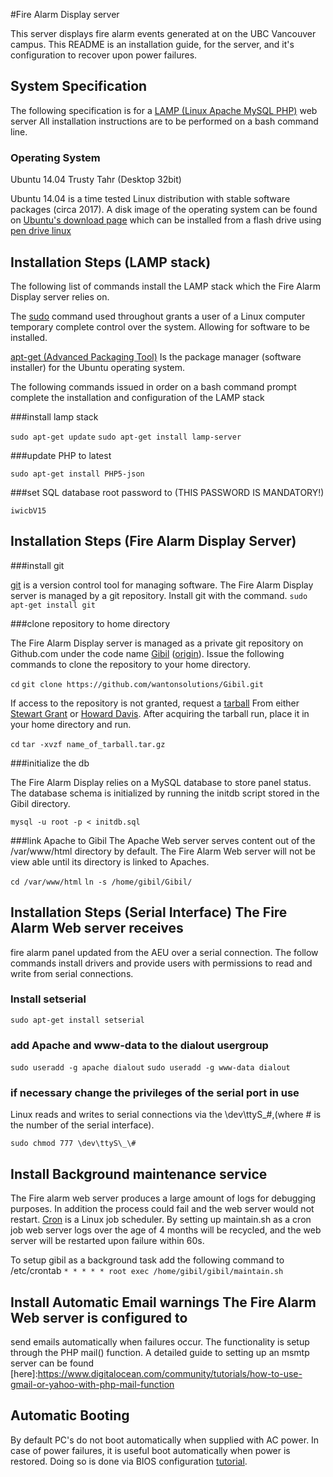 #Fire Alarm Display server

This server displays fire alarm events generated at on the UBC Vancouver
campus. This README is an installation guide, for the server, and it's
configuration to recover upon power failures.

## System Specification

The following specification is for a [LAMP (Linux Apache MySQL
PHP)](https://en.wikipedia.org/wiki/LAMP_%28software_bundle%29) web server All
installation instructions are to be performed on a bash command line.


### Operating System
Ubuntu 14.04 Trusty Tahr (Desktop 32bit)

Ubuntu 14.04 is a time tested Linux distribution with stable software packages
(circa 2017). A disk image of the operating system can be found on [Ubuntu's
download
page](http://releases.ubuntu.com/14.04/ubuntu-14.04.5-desktop-i386.iso.torrent?_ga=2.259986057.203424073.1496254464-30841599.1496254464)
which can be installed from a flash drive using [pen drive
linux](https://www.pendrivelinux.com/)


## Installation Steps (LAMP stack)
The following list of commands install the LAMP stack which the Fire Alarm Display server relies on. 

The [sudo](https://en.wikipedia.org/wiki/Sudo) command used throughout grants a user of a Linux computer temporary complete control over the system. Allowing for software to be installed.

[apt-get (Advanced Packaging
Tool)](https://en.wikipedia.org/wiki/Advanced_Packaging_Tool) Is the package
manager (software installer) for the Ubuntu operating system.

The following commands issued in order on a bash command prompt complete the
installation and configuration of the LAMP stack

###install lamp stack

`sudo apt-get update`
`sudo apt-get install lamp-server`

###update PHP to latest

`sudo apt-get install PHP5-json`

###set SQL database root password to (THIS PASSWORD IS MANDATORY!)

`iwicbV15`

## Installation Steps (Fire Alarm Display Server)

###install git

[git](https://git-scm.com/) is a version control tool for managing software.
The Fire Alarm Display server is managed by a git repository. Install git
with the command.
`sudo apt-get install git`

###clone repository to home directory 

The Fire Alarm Display server is
managed as a private git repository on Github.com under the code name
[Gibil](https://github.com/wantonsolutions/Gibil)
([origin](https://en.wikipedia.org/wiki/Gibil)). Issue the following commands
to clone the repository to your home directory.

`cd`
`git clone https://github.com/wantonsolutions/Gibil.git`

If access to the repository is not granted, request a
[tarball](https://en.wikipedia.org/wiki/Tar_%28computing%29A) From either
[Stewart Grant](sgrant09@cs.ubc.ca) or [Howard Davis](davis@dccnet.com). After acquiring the tarball run, place it in your home directory and run.

`cd`
`tar -xvzf name_of_tarball.tar.gz`

###initialize the db

The Fire Alarm Display relies on a MySQL database to store panel status. The
database schema is initialized by running the initdb script stored in the
Gibil directory.

`mysql -u root -p < initdb.sql`

###link Apache to Gibil
The Apache Web server serves content out of the /var/www/html directory by default. The Fire Alarm Web server will not be view able until its directory is linked to Apaches.

`cd /var/www/html`
`ln -s /home/gibil/Gibil/`


## Installation Steps (Serial Interface) The Fire Alarm Web server receives
fire alarm panel updated from the AEU over a serial connection. The follow
commands install drivers and provide users with permissions to read and write
from serial connections.

### Install setserial

`sudo apt-get install setserial`

### add Apache and www-data to the dialout usergroup

`sudo useradd -g apache dialout`
`sudo useradd -g www-data dialout`

### if necessary change the privileges of the serial port in use 

Linux reads and writes to serial connections via the \dev\ttyS\_\#,(where \# is
the number of the serial interface).

`sudo chmod 777 \dev\ttyS\_\#`


## Install Background maintenance service 

The Fire alarm web server produces a large amount of logs for debugging
purposes. In addition the process could fail and the web server would not
restart.  [Cron](https://en.wikipedia.org/wiki/Cron) is a Linux job scheduler.
By setting up maintain.sh as a cron job web server logs over the age of 4
months will be recycled, and the web server will be restarted upon failure
within 60s.

To setup gibil as a background task add the following command to /etc/crontab
`* * * * * root exec /home/gibil/gibil/maintain.sh` 


## Install Automatic Email warnings The Fire Alarm Web server is configured to

send emails automatically when failures occur. The functionality is setup
through the PHP mail() function.  A detailed guide to setting up an msmtp
server can be found
[here]:https://www.digitalocean.com/community/tutorials/how-to-use-gmail-or-yahoo-with-php-mail-function

## Automatic Booting

By default PC's do not boot automatically when supplied with AC power. In case of power failures, it is useful boot automatically when power is restored. Doing so is done via BIOS configuration [tutorial](http://www.tomshardware.com/reviews/bios-beginners,1126-8.html).


